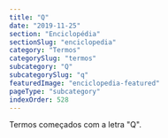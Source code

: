 ```yaml
---
title: "Q"
date: "2019-11-25"
section: "Enciclopédia"
sectionSlug: "enciclopedia"
category: "Termos"
categorySlug: "termos"
subcategory: "Q"
subcategorySlug: "q"
featuredImage: "enciclopedia-featured"
pageType: "subcategory"
indexOrder: 528
---
```




Termos começados com a letra "Q".